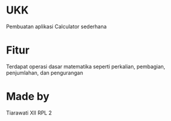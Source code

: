 # UKK
Pembuatan aplikasi Calculator sederhana 
# Fitur
Terdapat operasi dasar matematika seperti perkalian, pembagian, penjumlahan, dan pengurangan 
# Made by 
Tiarawati XII RPL 2 
